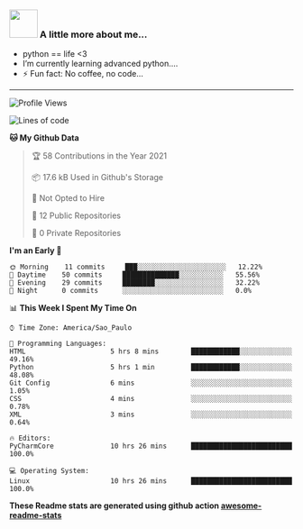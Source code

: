 ### <img src="https://summerofhpc.prace-ri.eu/wp-content/uploads/2019/08/giphy-1.gif" width="50"> A little more about me...  

- python == life <3
- I’m currently learning advanced python....
- ⚡ Fun fact: No coffee, no code...

---
<!--START_SECTION:waka-->
![Profile Views](http://img.shields.io/badge/Profile%20Views-0-blue)

![Lines of code](https://img.shields.io/badge/From%20Hello%20World%20I%27ve%20Written-95244%20lines%20of%20code-blue)

**🐱 My Github Data** 

> 🏆 58 Contributions in the Year 2021
 > 
> 📦 17.6 kB Used in Github's Storage 
 > 
> 🚫 Not Opted to Hire
 > 
> 📜 12 Public Repositories 
 > 
> 🔑 0 Private Repositories  
 > 
**I'm an Early 🐤** 

```text
🌞 Morning    11 commits     ███░░░░░░░░░░░░░░░░░░░░░░   12.22% 
🌆 Daytime    50 commits     ██████████████░░░░░░░░░░░   55.56% 
🌃 Evening    29 commits     ████████░░░░░░░░░░░░░░░░░   32.22% 
🌙 Night      0 commits      ░░░░░░░░░░░░░░░░░░░░░░░░░   0.0%

```


📊 **This Week I Spent My Time On** 

```text
⌚︎ Time Zone: America/Sao_Paulo

💬 Programming Languages: 
HTML                     5 hrs 8 mins        ████████████░░░░░░░░░░░░░   49.16% 
Python                   5 hrs 1 min         ████████████░░░░░░░░░░░░░   48.08% 
Git Config               6 mins              ░░░░░░░░░░░░░░░░░░░░░░░░░   1.05% 
CSS                      4 mins              ░░░░░░░░░░░░░░░░░░░░░░░░░   0.78% 
XML                      3 mins              ░░░░░░░░░░░░░░░░░░░░░░░░░   0.64%

🔥 Editors: 
PyCharmCore              10 hrs 26 mins      █████████████████████████   100.0%

💻 Operating System: 
Linux                    10 hrs 26 mins      █████████████████████████   100.0%

```


<!--END_SECTION:waka-->

**These Readme stats are generated using github action [awesome-readme-stats](https://github.com/anmol098/waka-readme-stats)**

